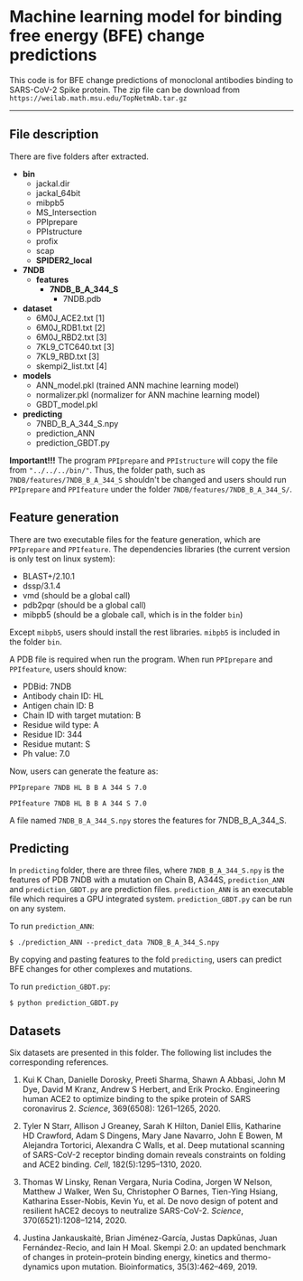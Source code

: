# Machine learning model for binding free energy (BFE) change predictions
This code is for BFE change predictions of monoclonal antibodies binding to SARS-CoV-2 Spike protein. The zip file can be download from `https://weilab.math.msu.edu/TopNetmAb.tar.gz`
******
## File description
There are five folders after extracted. 
* **bin**
    * jackal.dir
    * jackal_64bit
    * mibpb5
    * MS_Intersection
    * PPIprepare
    * PPIstructure
    * profix
    * scap
    * **SPIDER2_local**
* **7NDB**
    * **features**
        * **7NDB_B_A_344_S**
            * 7NDB.pdb
* **dataset**
    * 6M0J_ACE2.txt [1]
    * 6M0J_RDB1.txt [2]
    * 6M0J_RBD2.txt [3]
    * 7KL9_CTC640.txt [3]
    * 7KL9_RBD.txt [3]
    * skempi2_list.txt [4]
* **models**
    * ANN_model.pkl (trained ANN machine learning model)
    * normalizer.pkl (normalizer for ANN machine learning model)
    * GBDT_model.pkl
* **predicting**
    * 7NBD_B_A_344_S.npy
    * prediction_ANN
    * prediction_GBDT.py

**Important!!!** The program `PPIprepare` and `PPIstructure` will copy the file from `"../../../bin/"`. Thus, the folder path, such as `7NDB/features/7NDB_B_A_344_S` shouldn't be changed and users should run `PPIprepare` and `PPIfeature` under the folder `7NDB/features/7NDB_B_A_344_S/`.

## Feature generation
There are two executable files for the feature generation, which are `PPIprepare` and `PPIfeature`.  The dependencies libraries (the current version is only test on linux system):

* BLAST+/2.10.1
* dssp/3.1.4
* vmd (should be a global call)
* pdb2pqr (should be a global call)
* mibpb5 (should be a globale call, which is in the folder `bin`)

Except `mibpb5`, users should install the rest libraries.
`mibpb5` is included in the folder `bin`.

A PDB file is required when run the program. When run `PPIprepare` and `PPIfeature`, users should know: 

* PDBid: 7NDB
* Antibody chain ID: HL
* Antigen chain ID: B
* Chain ID with target mutation: B
* Residue wild type: A
* Residue ID: 344
* Residue mutant: S
* Ph value: 7.0

Now, users can generate the feature as:

`PPIprepare 7NDB HL B B A 344 S 7.0`

`PPIfeature 7NDB HL B B A 344 S 7.0`

A file named `7NDB_B_A_344_S.npy` stores the features for 7NDB_B_A_344_S.

## Predicting
In `predicting` folder, there are three files, where `7NDB_B_A_344_S.npy` is the features of PDB 7NDB with a mutation on Chain B, A344S, `prediction_ANN` and `prediction_GBDT.py` are prediction files.
`prediction_ANN` is an executable file which requires a GPU integrated system. `prediction_GBDT.py` can be run on any system.

To run `prediction_ANN`:

`$ ./prediction_ANN --predict_data 7NDB_B_A_344_S.npy`

By copying and pasting features to the fold `predicting`, users can predict BFE changes for other complexes and mutations.

To run `prediction_GBDT.py`:

`$ python prediction_GBDT.py`
## Datasets
Six datasets are presented in this folder. The following list includes the corresponding references.
1. Kui K Chan, Danielle Dorosky, Preeti Sharma, Shawn A Abbasi, John M Dye, David M Kranz, Andrew S Herbert, and Erik Procko. Engineering human ACE2 to optimize binding to the spike protein of SARS coronavirus 2. *Science*, 369(6508): 1261–1265, 2020.

1. Tyler N Starr, Allison J Greaney, Sarah K Hilton, Daniel Ellis, Katharine HD Crawford, Adam S Dingens, Mary Jane Navarro, John E Bowen, M Alejandra Tortorici, Alexandra C Walls, et al. Deep mutational scanning of SARS-CoV-2 receptor binding domain reveals constraints on folding and ACE2 binding. *Cell*, 182(5):1295–1310, 2020.

1. Thomas W Linsky, Renan Vergara, Nuria Codina, Jorgen W Nelson, Matthew J Walker, Wen Su, Christopher O Barnes, Tien-Ying Hsiang, Katharina Esser-Nobis, Kevin Yu, et al. De novo design of potent and resilient hACE2 decoys to neutralize SARS-CoV-2. *Science*, 370(6521):1208–1214, 2020.

1. Justina Jankauskaitė, Brian Jiménez-Garcı́a, Justas Dapkūnas, Juan Fernández-Recio, and Iain H Moal.
Skempi 2.0: an updated benchmark of changes in protein–protein binding energy, kinetics and thermo-
dynamics upon mutation. Bioinformatics, 35(3):462–469, 2019.
